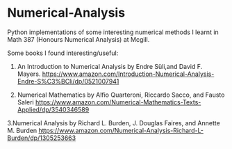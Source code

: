 # Numerical-Analysis
Python implementations of some interesting numerical methods I learnt in Math 387 (Honours Numerical Analysis) at Mcgill.


Some books I found interesting/useful:

1. An Introduction to Numerical Analysis 
by Endre Süli,and David F. Mayers.
https://www.amazon.com/Introduction-Numerical-Analysis-Endre-S%C3%BCli/dp/0521007941

2. Numerical Mathematics 
by Alfio Quarteroni, Riccardo Sacco, and Fausto Saleri
https://www.amazon.com/Numerical-Mathematics-Texts-Applied/dp/3540346589

3.Numerical Analysis
by  Richard L. Burden, J. Douglas Faires, and Annette M. Burden
https://www.amazon.com/Numerical-Analysis-Richard-L-Burden/dp/1305253663

